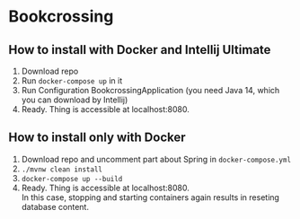 # Bookcrossing

## How to install with Docker and Intellij Ultimate
1. Download repo
2. Run `docker-compose up` in it
3. Run Configuration BookcrossingApplication (you need Java 14, which you can download by Intellij)
4. Ready. Thing is accessible at localhost:8080. 

## How to install only with Docker
1. Download repo and uncomment part about Spring in `docker-compose.yml`
2. `./mvnw clean install`
3. `docker-compose up --build` 
4. Ready. Thing is accessible at localhost:8080.  
In this case, stopping and starting containers again results in reseting database content.

